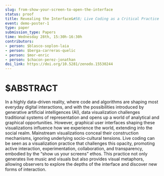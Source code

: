 ```yaml
---
slug: from-show-your-screen-to-open-the-interface
status: proof
title: Revealing the Interface&#58; Live Coding as a Critical Practice of Artistic Data Visualization
event: demo-poster-1
type: paper
submission_type: Papers
time: Wednesday 28th, 15:30h-16:30h
contributors:
- person: $blasco-soplon-laia
- person: $berga-carreras-quelic
- person: $mor-enric
- person: $chacon-perez-jonathan
doi_link: https://doi.org/10.5281/zenodo.15530244
---
```


# $ABSTRACT

In a highly data-driven reality, where code and algorithms are shaping most everyday digital interactions, and with the possibilities introduced by generative artificial intelligences (AI), data visualization challenges traditional systems of representation and opens up a world of analytical and graphical opportunities. However, graphical user interfaces shaping these visualizations influence how we experience the world, extending into the social realm. Mainstream visualizations conceal their construction mechanisms, ignoring underlying socio-cultural tensions. Live coding can be seen as a visualization practice that challenges this opacity, promoting active interaction, experimentation, collaboration, and transparency, embodied by the “show us your screens” ethos. This practice not only generates live music and visuals but also provides visual metaphors, allowing observers to explore the depths of the interface and discover new forms of interaction.

